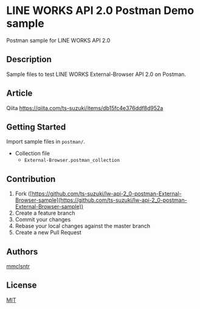 # LINE WORKS API 2.0 Postman Demo sample
Postman sample for LINE WORKS API 2.0

## Description
Sample files to test LINE WORKS External-Browser API 2.0 on Postman.

## Article
Qiita https://qiita.com/ts-suzuki/items/db15fc4e376ddf8d952a

## Getting Started
Import sample files in `postman/`.

- Collection file
  - `External-Browser.postman_collection`


## Contribution

1. Fork ([https://github.com/ts-suzuki/lw-api-2_0-postman-External-Browser-sample](https://github.com/ts-suzuki/lw-api-2_0-postman-External-Browser-sample))
1. Create a feature branch
1. Commit your changes
1. Rebase your local changes against the master branch
1. Create a new Pull Request

## Authors
[mmclsntr](https://github.com/ts-suzuki)

## License
[MIT](LICENSE.txt)
